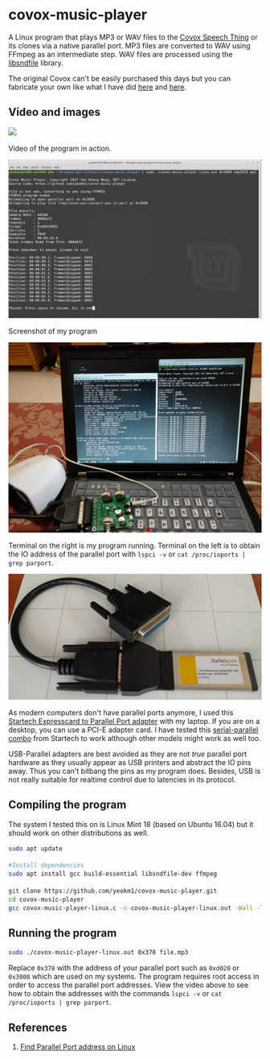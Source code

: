 # covox-music-player

A Linux program that plays MP3 or WAV files to the [Covox Speech Thing](https://en.wikipedia.org/wiki/Covox_Speech_Thing) or its clones via a native parallel port. MP3 files are converted to WAV using FFmpeg as an intermediate step. WAV files are processed using the [libsndfile](http://www.mega-nerd.com/libsndfile/) library.

The original Covox can't be easily purchased this days but you can fabricate your own like what I have did [here](https://github.com/yeokm1/pcb-covox) and [here](https://github.com/yeokm1/pcb-covox-amp).

## Video and images

[![](http://img.youtube.com/vi/jAaXj0RK7V8/0.jpg)](https://www.youtube.com/watch?v=jAaXj0RK7V8)

Video of the program in action.

![Screen](images/screenshot.png)

Screenshot of my program

![Screen](images/everything-in.jpg)

Terminal on the right is my program running. Terminal on the left is to obtain the IO address of the parallel port with `lspci -v` or `cat /proc/ioports | grep parport`.

![Screen](images/startech-express-adapter.jpg)

As modern computers don't have parallel ports anymore, I used this [Startech Expresscard to Parallel Port adapter](https://www.startech.com/Cards-Adapters/Parallel/1-Port-PCI-Express-Base-Parallel-ExpressCard~EC1PECPS) with my laptop. If you are on a desktop, you can use a PCI-E adapter card. I have tested this [serial-parallel combo](https://www.startech.com/Cards-Adapters/Serial-Cards-Adapters/1S1P-Native-PCI-Express-Parallel-Serial-Combo-Card-with-16950-UART~PEX1S1P952) from Startech to work although other models might work as well too.

USB-Parallel adapters are best avoided as they are not *true* parallel port hardware as they usually appear as USB printers and abstract the IO pins away. Thus you can't bitbang the pins as my program does. Besides, USB is not really suitable for realtime control due to latencies in its protocol.

## Compiling the program

The system I tested this on is Linux Mint 18 (based on Ubuntu 16.04) but it should work on other distributions as well.

```bash
sudo apt update

#Install dependencies
sudo apt install gcc build-essential libsndfile-dev ffmpeg

git clone https://github.com/yeokm1/covox-music-player.git
cd covox-music-player
gcc covox-music-player-linux.c -o covox-music-player-linux.out -Wall -lsndfile -pthread
```

## Running the program

```bash
sudo ./covox-music-player-linux.out 0x378 file.mp3
```

Replace `0x378` with the address of your parallel port such as `0xd020` or `0x3008` which are used on my systems. The program requires root access in order to access the parallel port addresses. View the video above to see how to obtain the addresses with the commands `lspci -v` or `cat /proc/ioports | grep parport`.

## References

1. [Find Parallel Port address on Linux](http://stackoverflow.com/questions/8829820/finding-memory-address-of-a-parallel-port-on-linux)
